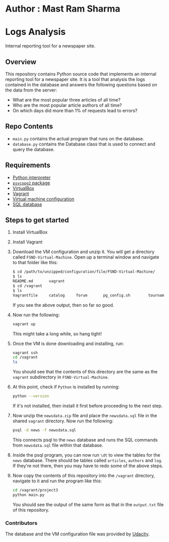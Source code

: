 # Author : Mast Ram Sharma

# Logs Analysis

Internal reporting tool for a newspaper site.

## Overview

This repository contains Python source code that implements an internal reporting tool for a newspaper site. It is a tool that analysis the logs contained in the database and answers the following questions based on the data from the server:

- What are the most popular three articles of all time?
- Who are the most popular article authors of all time?
- On which days did more than 1% of requests lead to errors?

## Repo Contents

- `main.py` contains the actual program that runs on the database.
- `database.py` contains the Database class that is used to connect and query the database.

## Requirements

- [Python interpreter](https://www.python.org/downloads/)
- [`psycopg2` package](http://initd.org/psycopg/docs/install.html#binary-install-from-pypi)
- [VirtualBox](https://www.virtualbox.org/wiki/Downloads)
- [Vagrant](https://www.vagrantup.com/downloads.html)
- [Virtual machine configuration](https://github.com/udacity/fullstack-nanodegree-vm)
- [SQL database](https://d17h27t6h515a5.cloudfront.net/topher/2016/August/57b5f748_newsdata/newsdata.zip)

## Steps to get started

1. Install VirtualBox
2. Install Vagrant
3. Download the VM configuration and unzip it. You will get a directory called `FSND-Virtual-Machine`. Open up a terminal window and navigate to that folder like this:

    ```bash
    $ cd /path/to/unzipped/configuration/file/FSND-Virtual-Machine/
    $ ls
    README.md       vagrant
    $ cd /vagrant
    $ ls
    Vagrantfile     catalog     forum       pg_config.sh        tournament
    ```

    If you see the above output, then so far so good.

4. Now run the following:

    ```bash
    vagrant up
    ```

    This might take a long while, so hang tight!

5. Once the VM is done downloading and installing, run:

    ```bash
    vagrant ssh
    cd /vagrant
    ls
    ```

    You should see that the contents of this directory are the same as the `vagrant` subdirectory in `FSND-Virtual-Machine`.

6. At this point, check if `Python` is installed by running:

    ```bash
    python --version
    ```

    If it's not installed, then install it first before proceeding to the next step.

7. Now unzip the `newsdata.zip` file and place the `newsdata.sql` file in the shared `vagrant` directory. Now run the following:

    ```bash
    psql -d news -f newsdata.sql
    ```

    This connects psql to the `news` database and runs the SQL commands from `newsdata.sql` file within that database.

8. Inside the psql program, you can now run `\dt` to view the tables for the `news` database. There should be tables called `articles`, `authors` and `log`. If they're not there, then you may have to redo some of the above steps.
9. Now copy the contents of this repository into the `/vagrant` directory, navigate to it and run the program like this:
    ```bash
    cd /vagrant/project3
    python main.py
    ```

    You should see the output of the same form as that in the `output.txt` file of this repository.

### Contributors

The database and the VM configuration file was provided by [Udacity](https://github.com/udacity).
